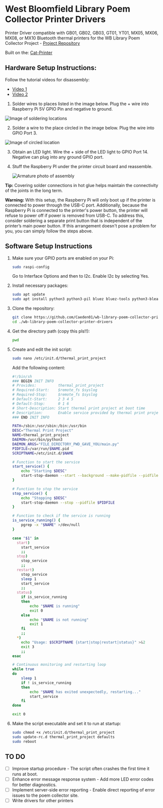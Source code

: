 # West Bloomfield Library Poem Collector Printer Drivers

Printer Driver compatible with GB01, GB02, GB03, GT01, YT01, MX05, MX06, MX08, or MX10 Bluetooth thermal printers for the WB Library Poem Collector Project - [Project Repository](https://github.com/Caeden01/West-Bloomfield-Library-Poem-Collector)

Built on the: [Cat-Printer](https://github.com/NaitLee/Cat-Printer)

## Hardware Setup Instructions:

Follow the tutorial videos for disassembly:
- [Video 1](https://www.youtube.com/watch?v=bvEZYjWYKA4)
- [Video 2](https://www.youtube.com/watch?v=4dRGZEcAp38)

1. Solder wires to places listed in the image below. Plug the + wire into Raspberry Pi 5V GPIO Pin and negative to ground.

![Image of soldering locations](https://github.com/user-attachments/assets/2ffd0a9f-59f3-4566-b947-0ddc70f2dc63)

2. Solder a wire to the place circled in the image below. Plug the wire into GPIO Port 3.

![Image of circled location](https://github.com/user-attachments/assets/ffb7413e-ea23-4426-9c5f-7e48e029d45a)

3. Obtain an LED light. Wire the + side of the LED light to GPIO Port 14. Negative can plug into any ground GPIO port.

4. Stuff the Raspberry PI under the printer circuit board and reassemble.

   ![Armature photo of assembly](https://github.com/user-attachments/assets/3afc05e9-4a82-406d-9a03-2057b6c1da55)

**Tip:** Covering solder connections in hot glue helps maintain the connectivity of the joints in the long term. 

**Warning:** With this setup, the Raspberry Pi will only boot up if the printer is connected to power through the USB-C port. Additionally, because the Raspberry Pi is connected to the printer's power button, the printer will refuse to power off if power is removed from USB-C. To address this, consider soldering a separate print button that is independent of the printer’s main power button. If this arrangement doesn't pose a problem for you, you can simply follow the steps above.

## Software Setup Instructions

1. Make sure your GPIO ports are enabled on your Pi:
    ```bash
    sudo raspi-config
    ```
   Go to Interface Options and then to I2c. Enable I2c by selecting Yes.

2. Install necessary packages:
    ```bash
    sudo apt update
    sudo apt install python3 python3-pil bluez bluez-tools python3-bleak python3-gpiozero python3-requests
    ```

3. Clone the repository:
    ```bash
    git clone https://github.com/Caeden01/wb-library-poem-collector-printer-drivers
    cd ./wb-library-poem-collector-printer-drivers
    ```
4. Get the directory path (copy this pls!!):
    ```bash
    pwd
    ```
   
6. Create and edit the init script:
    ```bash
    sudo nano /etc/init.d/thermal_print_project
    ```
   Add the following content:

    ```bash
    #!/bin/sh
    ### BEGIN INIT INFO
    # Provides:          thermal_print_project
    # Required-Start:    $remote_fs $syslog
    # Required-Stop:     $remote_fs $syslog
    # Default-Start:     2 3 4 5
    # Default-Stop:      0 1 6
    # Short-Description: Start thermal print project at boot time
    # Description:       Enable service provided by thermal print project.
    ### END INIT INFO

    PATH=/sbin:/usr/sbin:/bin:/usr/bin
    DESC="Thermal Print Project"
    NAME=thermal_print_project
    DAEMON=/usr/bin/python3
    DAEMON_ARGS="FILE_DIRECTORY_PWD_GAVE_YOU/main.py"
    PIDFILE=/var/run/$NAME.pid
    SCRIPTNAME=/etc/init.d/$NAME

    # Function to start the service
    start_service() {
        echo "Starting $DESC"
        start-stop-daemon --start --background --make-pidfile --pidfile $PIDFILE --exec $DAEMON -- $DAEMON_ARGS
    }

    # Function to stop the service
    stop_service() {
        echo "Stopping $DESC"
        start-stop-daemon --stop --pidfile $PIDFILE
    }

    # Function to check if the service is running
    is_service_running() {
        pgrep -x "$NAME" >/dev/null
    }

    case "$1" in
      start)
        start_service
        ;;
      stop)
        stop_service
        ;;
      restart)
        stop_service
        sleep 1
        start_service
        ;;
      status)
        if is_service_running
        then
            echo "$NAME is running"
            exit 0
        else
            echo "$NAME is not running"
            exit 1
        fi
        ;;
      *)
        echo "Usage: $SCRIPTNAME {start|stop|restart|status}" >&2
        exit 3
        ;;
    esac

    # Continuous monitoring and restarting loop
    while true
    do
        sleep 1
        if ! is_service_running
        then
            echo "$NAME has exited unexpectedly, restarting..."
            start_service
        fi
    done

    exit 0
    ```

7. Make the script executable and set it to run at startup:
    ```bash
    sudo chmod +x /etc/init.d/thermal_print_project
    sudo update-rc.d thermal_print_project defaults
    sudo reboot
    ```

## TO DO

- [ ] Improve startup procedure - The script often crashes the first time it runs at boot.
- [ ] Enhance error message response system - Add more LED error codes for better diagnostics.
- [ ] Implement server-side error reporting - Enable direct reporting of error issues to the poem collector site.
- [ ] Write drivers for other printers
